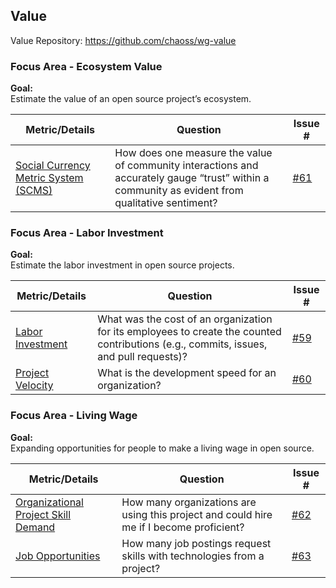 ## Value
Value Repository: https://github.com/chaoss/wg-value

### Focus Area - Ecosystem Value

**Goal:**  
Estimate the value of an open source project’s ecosystem.

<div>
<table>
  <thead><tr><th>Metric/Details</th><th>Question</th><th>Issue #</th></tr></thead>
<tbody>
  <tr><td><a href="https://github.com/chaoss/wg-value/blob/master/focus-areas/ecosystem/social-currency-metric-system.md" target="_blank">Social Currency Metric System (SCMS)</a></td><td>How does one measure the value of community interactions and accurately gauge “trust” within a community as evident from qualitative sentiment?</td><td><a href="https://github.com/chaoss/wg-value/issues/61" target="_blank">#61</a></td></tr>
</tbody>
</table>
</div>

### Focus Area - Labor Investment

**Goal:**  
Estimate the labor investment in open source projects.

<div>
<table>
  <thead><tr><th>Metric/Details</th><th>Question</th><th>Issue #</th></tr></thead>
<tbody>
  <tr><td><a href="https://github.com/chaoss/wg-value/blob/master/focus-areas/labor-investment/labor_investment.md" target="_blank">Labor Investment</a></td><td>What was the cost of an organization for its employees to create the counted contributions (e.g., commits, issues, and pull requests)?</td><td><a href="https://github.com/chaoss/wg-value/issues/59" target="_blank">#59</a></td></tr>
  <tr><td><a href="https://github.com/chaoss/wg-value/blob/master/focus-areas/labor-investment/project_velocity.md" target="_blank">Project Velocity</a></td><td>What is the development speed for an organization?</td><td><a href="https://github.com/chaoss/wg-value/issues/60" target="_blank">#60</a></td></tr>
</tbody>
</table>
</div>

### Focus Area - Living Wage

**Goal:**  
Expanding opportunities for people to make a living wage in open source.

<div>
<table>
  <thead><tr><th>Metric/Details</th><th>Question</th><th>Issue #</th></tr></thead>
<tbody>
  <tr><td><a href="https://github.com/chaoss/wg-value/blob/master/focus-areas/living-wage/organizational-project-skill-demand.md" target="_blank">Organizational Project Skill Demand</a></td><td>How many organizations are using this project and could hire me if I become proficient?</td><td><a href="https://github.com/chaoss/wg-value/issues/62" target="_blank">#62</a></td></tr>
  <tr><td><a href="https://github.com/chaoss/wg-value/blob/master/focus-areas/living-wage/job-opportunities.md" target="_blank">Job Opportunities</a></td><td>How many job postings request skills with technologies from a project?</td><td><a href="https://github.com/chaoss/wg-value/issues/63" target="_blank">#63</a></td></tr>
</tbody>
</table>
</div>
